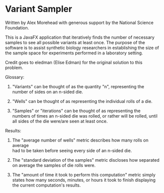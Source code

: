 # Variant Sampler

 Written by Alex Morehead with generous support by the National Science Foundation.

 This is a JavaFX application that iteratively finds the number of
 necessary samples to see all possible variants at least once.
 The purpose of the software is to assist synthetic biology
 researchers in establishing the size of the sample space for
 experiments performed in a laboratory setting.

 Credit goes to eledman (Elise Edman) for the original solution to this problem.

 Glossary:

 1. "Variants" can be thought of as the quantity "n",
  representing the number of sides on an n-sided die.

 2. "Wells" can be thought of as representing the individual rolls of a die.

 3. "Samples" or "iterations" can be thought of as representing the numbers of
  times an n-sided die was rolled, or rather will be rolled, until all sides of
  the die were/are seen at least once.
  
 Results:
 
 1. The "average number of wells" metric describes how many rolls on average     
  had to be taken before seeing every side of an n-sided die. 

 2. The "standard deviation of the samples" metric discloses how separated on average 
  the samples of die rolls were.

 3. The "amount of time it took to perform this computation" metric simply states how 
  many seconds, minutes, or hours it took to finish displaying the current computation's 
  results.
